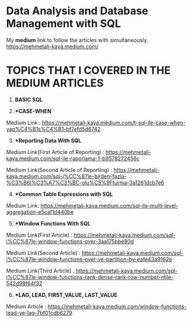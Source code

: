 # Data Analysis and Database Management with SQL

My <b>medium</b> link to follow the articles with simultaneously. https://mehmetali-kaya.medium.com/

# TOPICS THAT I COVERED IN THE MEDIUM ARTICLES

1. <b> BASIC SQL </b>

2. <b>*CASE-WHEN</b> 

Medium Link : https://mehmetali-kaya.medium.com/t-sql-ile-case-when-yap%C4%B1s%C4%B1-bf7efd5d6742

3. <b>*Reporting Data With SQL</b>

Medium Link(First Article of Reporting) : https://mehmetali-kaya.medium.com/sql-ile-raporlama-1-b9578272456c

Medium Link(Second Article of Reporting) : https://mehmetali-kaya.medium.com/sql-i%CC%87le-birden-fazla-%C3%B6l%C3%A7%C3%BC-olu%C5%9Fturma-3a1261dcb7e6

4. <b> *Common Table Expressions with SQL </b>

Medium Link: https://mehmetali-kaya.medium.com/sql-ile-multi-level-aggregation-e5caf1d440be

5. <b>*Window Functions With SQL</b>

Medium Link(First Article) : https://mehmetali-kaya.medium.com/sql-i%CC%87le-window-functions-over-3aa175bbe80d


Medium Link(Second Article) : https://mehmetali-kaya.medium.com/sql-i%CC%87le-window-functions-over-ve-partition-by-eafe43a9162e


Medium Link(Third Article) : https://mehmetali-kaya.medium.com/sql-i%CC%87le-window-functions-rank-dense-rank-row-number-ntile-542d98f64f32

6. <b>*LAG, LEAD, FIRST_VALUE, LAST_VALUE</b><p>
  
Medium Article : https://mehmetali-kaya.medium.com/window-functions-lead-ve-lag-7bf01cdb6279




